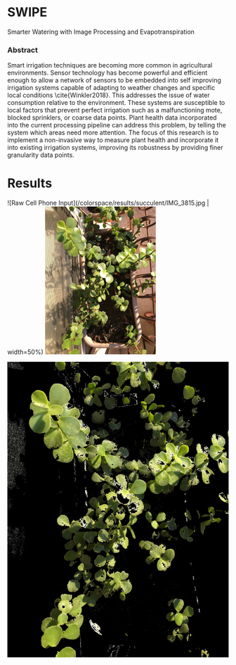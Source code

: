 # SWIPE
Smarter Watering with Image Processing and Evapotranspiration

### Abstract
Smart irrigation techniques are becoming more common in agricultural environments. Sensor technology has become powerful and efficient enough to allow a network of sensors to be embedded into self improving irrigation systems capable of adapting to weather changes and specific local conditions \cite{Winkler2018}. This addresses the issue of water consumption relative to the environment. These systems are susceptible to local factors that prevent perfect irrigation such as a malfunctioning mote, blocked sprinklers, or coarse data points. Plant health data incorporated into the current processing pipeline can address this problem, by telling the system which areas need more attention. The focus of this research is to implement a non-invasive way to measure plant health and incorporate it into existing irrigation systems, improving its robustness by providing finer granularity data points.

# Results

![Raw Cell Phone Input](/colorspace/results/succulent/IMG_3815.jpg | width=50%)
<img src="/colorspace/results/succulent/IMG_3815.jpg" alt="Raw Cell Phone Input" width="50%"/>

![Color Processed Output](/colorspace/results/succulent/b30.jpg)
